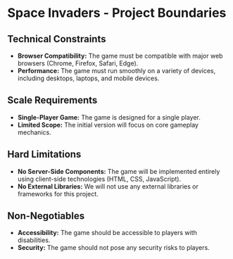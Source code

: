 # Space Invaders - Project Boundaries

## Technical Constraints

- **Browser Compatibility:** The game must be compatible with major web browsers (Chrome, Firefox, Safari, Edge).
- **Performance:** The game must run smoothly on a variety of devices, including desktops, laptops, and mobile devices.

## Scale Requirements

- **Single-Player Game:** The game is designed for a single player.
- **Limited Scope:** The initial version will focus on core gameplay mechanics.

## Hard Limitations

- **No Server-Side Components:** The game will be implemented entirely using client-side technologies (HTML, CSS, JavaScript).
- **No External Libraries:** We will not use any external libraries or frameworks for this project.

## Non-Negotiables

- **Accessibility:** The game should be accessible to players with disabilities.
- **Security:** The game should not pose any security risks to players.
